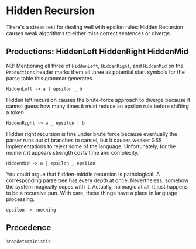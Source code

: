 # Hidden Recursion
There's a stress test for dealing well with epsilon rules:
Hidden Recursion causes weak algorithms to either miss
correct sentences or diverge. 


## Productions: HiddenLeft HiddenRight HiddenMid 

NB: Mentioning all three of `HiddenLeft`, `HiddenRight`, and `HiddenMid` on the `Productions` header
marks them all three as potential start symbols for the parse table this grammar generates.

```
HiddenLeft -> a | epsilon _ b
```
Hidden left recursion causes the brute-force approach to
diverge because it cannot guess how many times it must
reduce an epsilon rule before shifting a token.

```
HiddenRight -> a _ epsilon | b
```
Hidden right recursion is fine under brute force because eventually
the parser runs out of branches to cancel, but it causes weaker GSS
implementations to reject some of the language. Unfortunately, for
the moment it appears strength costs time and complexity.

```
HiddenMid -> a | epsilon _ epsilon
```
You could argue that hidden-middle recursion is pathological:
A corresponding parse tree has every depth at once. Nevertheless,
somehow the system magically copes with it. Actually, no magic at all:
It just happens to be a recursive pun. With care, these things
have a place in language processing.

```
epsilon -> :nothing
```

## Precedence
```
%nondeterministic
```
